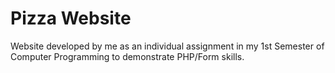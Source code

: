 # Pizza Website

Website developed by me as an individual assignment in my 1st Semester of Computer Programming to demonstrate PHP/Form skills.
